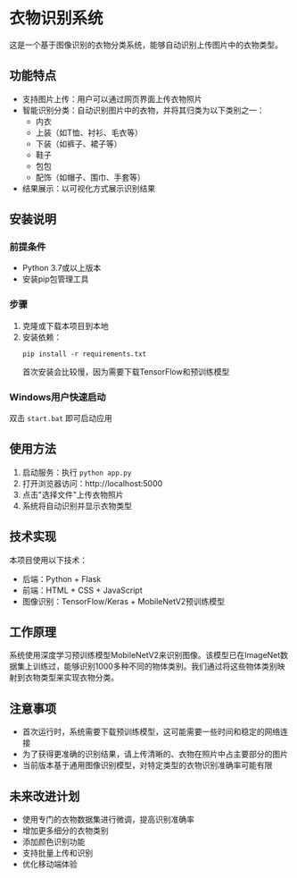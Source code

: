 # 衣物识别系统

这是一个基于图像识别的衣物分类系统，能够自动识别上传图片中的衣物类型。

## 功能特点

- 支持图片上传：用户可以通过网页界面上传衣物照片
- 智能识别分类：自动识别图片中的衣物，并将其归类为以下类别之一：
  - 内衣
  - 上装（如T恤、衬衫、毛衣等）
  - 下装（如裤子、裙子等）
  - 鞋子
  - 包包
  - 配饰（如帽子、围巾、手套等）
- 结果展示：以可视化方式展示识别结果

## 安装说明

### 前提条件

- Python 3.7或以上版本
- 安装pip包管理工具

### 步骤

1. 克隆或下载本项目到本地
2. 安装依赖：
   ```
   pip install -r requirements.txt
   ```
   首次安装会比较慢，因为需要下载TensorFlow和预训练模型

### Windows用户快速启动

双击 `start.bat` 即可启动应用

## 使用方法

1. 启动服务：执行 `python app.py`
2. 打开浏览器访问：http://localhost:5000
3. 点击"选择文件"上传衣物照片
4. 系统将自动识别并显示衣物类型

## 技术实现

本项目使用以下技术：
- 后端：Python + Flask
- 前端：HTML + CSS + JavaScript
- 图像识别：TensorFlow/Keras + MobileNetV2预训练模型

## 工作原理

系统使用深度学习预训练模型MobileNetV2来识别图像。该模型已在ImageNet数据集上训练过，能够识别1000多种不同的物体类别。我们通过将这些物体类别映射到衣物类型来实现衣物分类。

## 注意事项

- 首次运行时，系统需要下载预训练模型，这可能需要一些时间和稳定的网络连接
- 为了获得更准确的识别结果，请上传清晰的、衣物在照片中占主要部分的图片
- 当前版本基于通用图像识别模型，对特定类型的衣物识别准确率可能有限

## 未来改进计划

- 使用专门的衣物数据集进行微调，提高识别准确率
- 增加更多细分的衣物类别
- 添加颜色识别功能
- 支持批量上传和识别
- 优化移动端体验 